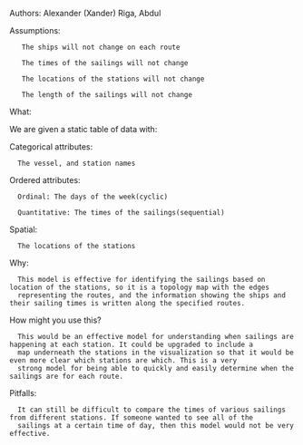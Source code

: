 Authors: Alexander (Xander) Riga, Abdul

Assumptions:

       The ships will not change on each route
       
       The times of the sailings will not change
       
       The locations of the stations will not change
       
       The length of the sailings will not change
       
       

What:

We are given a static table of data with:

   Categorical attributes: 
   
      The vessel, and station names

   Ordered attributes:

      Ordinal: The days of the week(cyclic)
		
      Quantitative: The times of the sailings(sequential)

   Spatial:

      The locations of the stations

Why:

      This model is effective for identifying the sailings based on location of the stations, so it is a topology map with the edges 
      representing the routes, and the information showing the ships and their sailing times is written along the specified routes.

How might you use this?

      This would be an effective model for understanding when sailings are happening at each station. It could be upgraded to include a 
      map underneath the stations in the visualization so that it would be even more clear which stations are which. This is a very 
      strong model for being able to quickly and easily determine when the sailings are for each route.

Pitfalls:

      It can still be difficult to compare the times of various sailings from different stations. If someone wanted to see all of the 
      sailings at a certain time of day, then this model would not be very effective.
